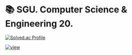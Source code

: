 <h1>📚 SGU. Computer Science & Engineering 20.</h1>

[![Solved.ac Profile](http://mazassumnida.wtf/api/v2/generate_badge?boj=327aem)](https://solved.ac/327aem/)

[![view](https://hits.seeyoufarm.com/api/count/incr/badge.svg?url=https%3A%2F%2Fgithub.com%2F327aem&count_bg=%2379C83D&title_bg=%23555555&icon=&icon_color=%23E7E7E7&title=hits&edge_flat=false)](https://hits.seeyoufarm.com)                   




